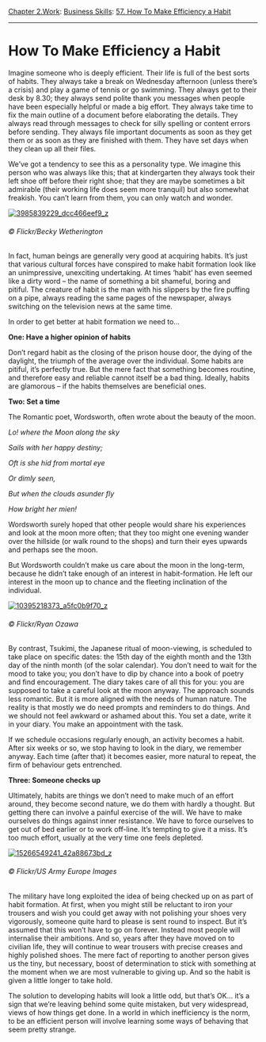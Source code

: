 [Chapter 2.Work](https://www.theschooloflife.com/thebookoflife/category/work/): [Business Skills](https://www.theschooloflife.com/thebookoflife/category/work/business-skills/): [57. How To Make Efficiency a Habit](https://www.theschooloflife.com/thebookoflife/how-to-make-efficiency-a-habit/)

* * *

# How To Make Efficiency a Habit

Imagine someone who is deeply efficient. Their life is full of the best sorts of habits. They always take a break on Wednesday afternoon (unless there’s a crisis) and play a game of tennis or go swimming. They always get to their desk by 8.30; they always send polite thank you messages when people have been especially helpful or made a big effort. They always take time to fix the main outline of a document before elaborating the details. They always read through messages to check for silly spelling or content errors before sending. They always file important documents as soon as they get them or as soon as they are finished with them. They have set days when they clean up all their files.

We’ve got a tendency to see this as a personality type. We imagine this person who was always like this; that at kindergarten they always took their left shoe off before their right shoe; that they are maybe sometimes a bit admirable (their working life does seem more tranquil) but also somewhat freakish. You can’t learn from them, you can only watch and wonder.&nbsp; &nbsp;

[![3985839229_dcc466eef9_z](https://www.theschooloflife.com/thebookoflife/wp-content/uploads/2015/03/3985839229_dcc466eef9_z1.jpg)](http://www.thebookoflife.org/wp-content/uploads/2015/03/3985839229_dcc466eef9_z1.jpg)

###### © Flickr/Becky Wetherington

In fact, human beings are generally very good at acquiring habits. It’s just that various cultural forces have conspired to make habit formation look like an unimpressive, unexciting undertaking. At times ‘habit’ has even seemed like a dirty word – the name of something a bit shameful, boring and pitiful.&nbsp;The creature of habit is the man with his slippers by the fire puffing on a pipe, always reading the same pages of the newspaper, always switching on the television news at the same time.

In order to get better at habit formation we need to…

**One: Have a higher opinion of habits**

Don’t regard habit as the closing of the prison house door, the dying of the daylight, the triumph of the average over the individual. Some habits are pitiful, it’s perfectly true. But the mere fact that something becomes routine, and therefore easy and reliable cannot itself be a bad thing. Ideally, habits are glamorous – if the habits themselves are beneficial ones.

**Two: Set a time**

The Romantic poet, Wordsworth, often wrote about the beauty of the moon.

_Lo! where the Moon along the sky_

_Sails with her happy destiny;_

_Oft is she hid from mortal eye_

_Or dimly seen,_

_But when the clouds asunder fly_

_How bright her mien!_

Wordsworth surely hoped that other people would share his experiences and look at the moon more often; that they too might one evening wander over the hillside (or walk round to the shops) and turn their eyes upwards and perhaps see the moon.

But Wordsworth couldn’t make us care about the moon in the long-term, because he didn’t take enough of an interest in habit-formation. He left our interest in the moon up to chance and the fleeting inclination of the individual.

[![10395218373_a5fc0b9f70_z](https://www.theschooloflife.com/thebookoflife/wp-content/uploads/2015/03/10395218373_a5fc0b9f70_z.jpg)](http://www.thebookoflife.org/wp-content/uploads/2015/03/10395218373_a5fc0b9f70_z.jpg)

###### © Flickr/Ryan Ozawa

By contrast, Tsukimi, the Japanese ritual of moon-viewing, is scheduled to take place on specific dates: the 15th day of the eighth month and the 13th day of the ninth month (of the solar calendar). You don’t need to wait for the mood to take you; you don’t have to dip by chance into a book of poetry and find encouragement. The diary takes care of all this for you: you are supposed to take a careful look at the moon anyway. The approach sounds less romantic. But it is more aligned with the needs of human nature. The reality is that mostly we do need prompts and reminders to do things. And we should not feel awkward or ashamed about this. You set a date, write it in your diary. You make an appointment with the task.

If we schedule occasions regularly enough, an activity becomes a habit. After six weeks or so, we stop having to look in the diary, we remember anyway. Each time (after that) it becomes easier, more natural to repeat, the firm of behaviour gets entrenched.

**Three: Someone checks up**

Ultimately, habits are things we don’t need to make much of an effort around, they become second nature, we do them with hardly a thought. But getting there can involve a painful exercise of the will. We have to make ourselves do things against inner resistance. We have to force ourselves to get out of bed earlier or to work off-line. It’s tempting to give it a miss. It’s too much effort, usually at the very time one feels depleted.

[![15266549241_42a88673bd_z](https://www.theschooloflife.com/thebookoflife/wp-content/uploads/2015/03/15266549241_42a88673bd_z.jpg)](http://www.thebookoflife.org/wp-content/uploads/2015/03/15266549241_42a88673bd_z.jpg)

###### © Flickr/US Army Europe Images

The military have long exploited the idea of being checked up on as part of habit formation. At first, when you might still be reluctant to iron your trousers and wish you could get away with not polishing your shoes very vigorously, someone quite hard to please is sent round to inspect. But it’s assumed that this won’t have to go on forever. Instead most people will internalise their ambitions. And so, years after they have moved on to civilian life, they will continue to wear trousers with precise creases and highly polished shoes. The mere fact of reporting to another person gives us the tiny, but necessary, boost of determination to stick with something at the moment when we are most vulnerable to giving up. And so the habit is given a little longer to take hold.

The solution to developing habits will look a little odd, but that’s OK… it’s a sign that we’re leaving behind some quite mistaken, but very widespread, views of how things get done. In a world in which inefficiency is the norm, to be an efficient person will involve learning some ways of behaving that seem pretty strange.

